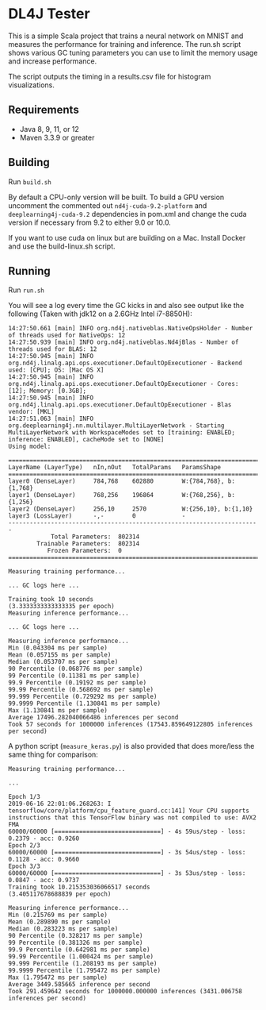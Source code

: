 # DL4J Tester

This is a simple Scala project that trains a neural network on MNIST 
and measures the performance for training and inference.  The run.sh
script shows various GC tuning parameters you can use to limit the
memory usage and increase performance.

The script outputs the timing in a results.csv file for histogram 
visualizations.

## Requirements

- Java 8, 9, 11, or 12
- Maven 3.3.9 or greater

## Building

Run `build.sh`

By default a CPU-only version will be built.  To build a GPU version 
uncomment the commented out `nd4j-cuda-9.2-platform` and 
`deeplearning4j-cuda-9.2` dependencies in pom.xml and change the 
cuda version if necessary from 9.2 to either 9.0 or 10.0.

If you want to use cuda on linux but are building on a Mac.  Install
Docker and use the build-linux.sh script.

## Running

Run `run.sh`

You will see a log every time the GC kicks in and also see output 
like the following (Taken with jdk12 on a 2.6GHz Intel i7-8850H):

```
14:27:50.661 [main] INFO org.nd4j.nativeblas.NativeOpsHolder - Number of threads used for NativeOps: 12
14:27:50.939 [main] INFO org.nd4j.nativeblas.Nd4jBlas - Number of threads used for BLAS: 12
14:27:50.945 [main] INFO org.nd4j.linalg.api.ops.executioner.DefaultOpExecutioner - Backend used: [CPU]; OS: [Mac OS X]
14:27:50.945 [main] INFO org.nd4j.linalg.api.ops.executioner.DefaultOpExecutioner - Cores: [12]; Memory: [0.3GB];
14:27:50.945 [main] INFO org.nd4j.linalg.api.ops.executioner.DefaultOpExecutioner - Blas vendor: [MKL]
14:27:51.063 [main] INFO org.deeplearning4j.nn.multilayer.MultiLayerNetwork - Starting MultiLayerNetwork with WorkspaceModes set to [training: ENABLED; inference: ENABLED], cacheMode set to [NONE]
Using model:

=======================================================================
LayerName (LayerType)   nIn,nOut   TotalParams   ParamsShape           
=======================================================================
layer0 (DenseLayer)     784,768    602880        W:{784,768}, b:{1,768}
layer1 (DenseLayer)     768,256    196864        W:{768,256}, b:{1,256}
layer2 (DenseLayer)     256,10     2570          W:{256,10}, b:{1,10}  
layer3 (LossLayer)      -,-        0             -                     
-----------------------------------------------------------------------
            Total Parameters:  802314
        Trainable Parameters:  802314
           Frozen Parameters:  0
=======================================================================

Measuring training performance...

... GC logs here ...

Training took 10 seconds
(3.3333333333333335 per epoch)
Measuring inference performance...

... GC logs here ...

Measuring inference performance...
Min (0.043304 ms per sample)
Mean (0.057155 ms per sample)
Median (0.053707 ms per sample)
90 Percentile (0.068776 ms per sample)
99 Percentile (0.11381 ms per sample)
99.9 Percentile (0.19192 ms per sample)
99.99 Percentile (0.568692 ms per sample)
99.999 Percentile (0.729292 ms per sample)
99.9999 Percentile (1.130841 ms per sample)
Max (1.130841 ms per sample)
Average 17496.282040066486 inferences per second
Took 57 seconds for 1000000 inferences (17543.859649122805 inferences per second)

```

A python script (`measure_keras.py`) is also provided that does more/less the same thing for comparison:

 ```
 Measuring training performance...
 
 ...
 
 Epoch 1/3
 2019-06-16 22:01:06.268263: I tensorflow/core/platform/cpu_feature_guard.cc:141] Your CPU supports instructions that this TensorFlow binary was not compiled to use: AVX2 FMA
 60000/60000 [==============================] - 4s 59us/step - loss: 0.2379 - acc: 0.9260
 Epoch 2/3
 60000/60000 [==============================] - 3s 54us/step - loss: 0.1128 - acc: 0.9660
 Epoch 3/3
 60000/60000 [==============================] - 3s 53us/step - loss: 0.0847 - acc: 0.9737
 Training took 10.215353036066517 seconds
 (3.405117678688839 per epoch)

 Measuring inference performance...
 Min (0.215769 ms per sample)
 Mean (0.289890 ms per sample)
 Median (0.283223 ms per sample)
 90 Percentile (0.328217 ms per sample)
 99 Percentile (0.381326 ms per sample)
 99.9 Percentile (0.642981 ms per sample)
 99.99 Percentile (1.000424 ms per sample)
 99.999 Percentile (1.208193 ms per sample)
 99.9999 Percentile (1.795472 ms per sample)
 Max (1.795472 ms per sample)
 Average 3449.585665 inference per second
 Took 291.459642 seconds for 1000000.000000 inferences (3431.006758 inferences per second)

 
 ```
 